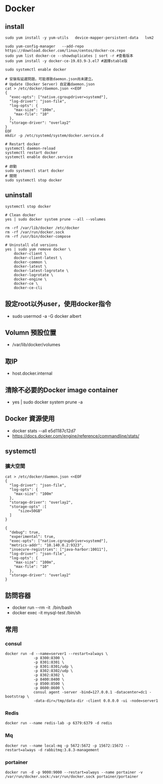 # Docker
## install
```shell
sudo yum install -y yum-utils   device-mapper-persistent-data   lvm2

sudo yum-config-manager   --add-repo   https://download.docker.com/linux/centos/docker-ce.repo
sudo yum list docker-ce --showduplicates | sort -r #查看版本
sudo yum install -y docker-ce-19.03.9-3.el7 #選擇stable版

sudo systemctl enable docker

# 安裝有延遲問題，可能導致daemon.json尚未建立。
# Update (Docker Server) 自定義daemon.json 
cat > /etc/docker/daemon.json <<EOF
{
  "exec-opts": ["native.cgroupdriver=systemd"],
  "log-driver": "json-file",
  "log-opts": {
    "max-size": "100m",
    "max-file": "10"
  },
  "storage-driver": "overlay2"
}
EOF
mkdir -p /etc/systemd/system/docker.service.d

# Restart docker
systemctl daemon-reload
systemctl restart docker
systemctl enable docker.service

# 啟動 
sudo systemctl start docker
# 關閉
sudo systemctl stop docker
```
## uninstall
```shell
systemctl stop docker

# Clean docker 
yes | sudo docker system prune --all --volumes

rm -rf /var/lib/docker /etc/docker
rm -rf /var/run/docker.sock
rm -rf /usr/bin/docker-compose

# Uninstall old versions
yes | sudo yum remove docker \
    docker-client \
    docker-client-latest \
    docker-common \
    docker-latest \
    docker-latest-logrotate \
    docker-logrotate \
    docker-engine \
    docker-ce \
    docker-ce-cli 
```
## 設定root以外user，使用docker指令
- sudo usermod -a -G docker albert
## Volumn 預設位置
- /var/lib/docker/volumes
## 取IP
- host.docker.internal
## 清除不必要的Docker image container
- yes | sudo docker system prune -a
## Docker 資源使用
- docker stats --all e5d1187c12d7
- https://docs.docker.com/engine/reference/commandline/stats/
## systemctl
### 擴大空間
```shell
cat > /etc/docker/daemon.json <<EOF
{
  "log-driver": "json-file",
  "log-opts": {
    "max-size": "100m"
  },
  "storage-driver": "overlay2",
  "storage-opts" :[
      "size=50GB"
  ]
}
```
```shell
{
  "debug": true,
  "experimental": true,
  "exec-opts": ["native.cgroupdriver=systemd"],
  "metrics-addr": "10.140.0.2:9323",
  "insecure-registries": ["java-harbor:10011"],
  "log-driver": "json-file",
  "log-opts": {
    "max-size": "100m",
    "max-file": "10"
  },
  "storage-driver": "overlay2"
}
```
## 訪問容器
- docker run --rm -it <image name> /bin/bash
- docker exec -it mysql-test /bin/sh
## 常用
### consul 
```shell
docker run -d --name=server1 --restart=always \
             -p 8300:8300 \
             -p 8301:8301 \
             -p 8301:8301/udp \
             -p 8302:8302/udp \
             -p 8302:8302 \
             -p 8400:8400 \
             -p 8500:8500 \
             -p 8600:8600 \
             consul agent -server -bind=127.0.0.1 -datacenter=dc1 -bootstrap \
             -data-dir=/tmp/data-dir -client 0.0.0.0 -ui -node=server1
```
### Redis
```shell
docker run --name redis-lab -p 6379:6379 -d redis
```
### Mq
```shell
docker run --name local-mq -p 5672:5672 -p 15672:15672 --restart=always -d rabbitmq:3.8.3-management
```
### portainer
```shell
docker run -d -p 9000:9000 --restart=always --name portainer -v /var/run/docker.sock:/var/run/docker.sock portainer/portainer
```

